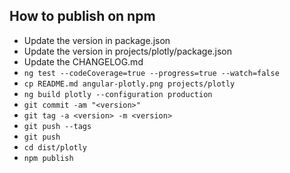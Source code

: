 ## How to publish on npm

* Update the version in package.json
* Update the version in projects/plotly/package.json
* Update the CHANGELOG.md
* `ng test --codeCoverage=true --progress=true --watch=false`
* `cp README.md angular-plotly.png projects/plotly`
* `ng build plotly --configuration production`
* `git commit -am "<version>"`
* `git tag -a <version> -m <version>`
* `git push --tags`
* `git push`
* `cd dist/plotly`
* `npm publish`
